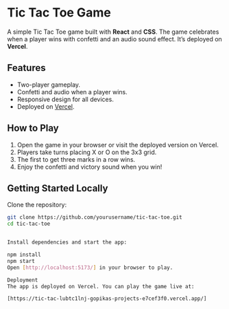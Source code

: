 # Tic Tac Toe Game

A simple Tic Tac Toe game built with **React** and **CSS**. The game celebrates when a player wins with confetti and an audio sound effect. It’s deployed on **Vercel**.

## Features
- Two-player gameplay.
- Confetti and audio when a player wins.
- Responsive design for all devices.
- Deployed on [Vercel]([https://your-vercel-deployment-url](https://tic-tac-lubtc1lnj-gopikas-projects-e7cef3f0.vercel.app/)).

## How to Play
1. Open the game in your browser or visit the deployed version on Vercel.
2. Players take turns placing X or O on the 3x3 grid.
3. The first to get three marks in a row wins.
4. Enjoy the confetti and victory sound when you win!

## Getting Started Locally
Clone the repository:

```bash
git clone https://github.com/yourusername/tic-tac-toe.git
cd tic-tac-toe


Install dependencies and start the app:

npm install
npm start
Open [http://localhost:5173/] in your browser to play.

Deployment
The app is deployed on Vercel. You can play the game live at:

[https://tic-tac-lubtc1lnj-gopikas-projects-e7cef3f0.vercel.app/]
